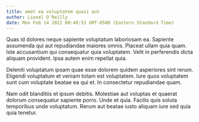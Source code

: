 ```yaml
---
title: amet ea voluptatem quasi aut
author: Lionel O'Reilly
date: Mon Feb 14 2022 00:40:53 GMT-0500 (Eastern Standard Time)
---
```

Quas id dolores neque sapiente voluptatum laboriosam ea. Sapiente assumenda qui aut repudiandae maiores omnis. Placeat ullam quia quam. Iste accusantium qui consequatur quia voluptatem. Velit in perferendis dicta aliquam provident. Ipsa autem enim repellat quia.

 Deleniti voluptatum ipsam quae esse dolorem quidem asperiores sint rerum. Eligendi voluptatum et veniam totam est voluptatem. Iure quos voluptatem sunt cum voluptate beatae ea qui et. In consectetur repudiandae quam.

 Nam odit blanditiis et ipsum debitis. Molestiae aut voluptas et quaerat dolorum consequatur sapiente porro. Unde et quia. Facilis quis soluta temporibus unde voluptatum. Rerum aut beatae iusto aliquam iure sed quia quia tenetur.